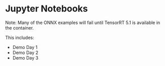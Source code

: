 # Jupyter Notebooks

Note: Many of the ONNX examples will fail until TensorRT 5.1 is available in the container.

This includes:
  - Demo Day 1
  - Demo Day 2
  - Demo Day 3
